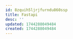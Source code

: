```yaml
---
id: 8zquih5ljrjfurndu860ssp
title: Fastapi
desc: ''
updated: 1744288049484
created: 1744288049484
---
```

